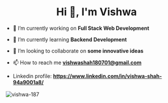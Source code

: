 
<h1 align="center">Hi 👋, I'm Vishwa</h1>

- 🔭 I’m currently working on **Full Stack Web Development**

- 🌱 I’m currently learning **Backend Development**

- 👯 I’m looking to collaborate on **some innovative ideas**

- 📫 How to reach me **vishwashah180701@gmail.com**

- Linkedin profile: **https://www.linkedin.com/in/vishwa-shah-94a9001a8/**

<p>&nbsp;<img align="center" src="https://github-readme-stats.vercel.app/api?username=vishwa-187&show_icons=true&locale=en" alt="vishwa-187" /></p>
